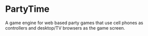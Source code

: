 # PartyTime
A game engine for web based party games that use cell phones as controllers and desktop/TV browsers as the game screen. 
